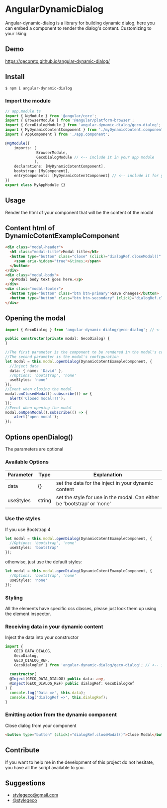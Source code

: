 # AngularDynamicDialog

Angular-dynamic-dialog is a library for building dynamic dialog, here you can embed a component to render the dialog's content. Customizing to your liking

## Demo

https://gecoreto.github.io/angular-dynamic-dialog/

## Install
```bash
$ npm i angular-dynamic-dialog
```

### Import the module
```TypeScript
// app.module.ts
import { NgModule } from '@angular/core';
import { BrowserModule } from '@angular/platform-browser';
import { GecoDialogModule } from 'angular-dynamic-dialog/geco-dialog'; // <-- import the module
import { MyDynamicContentComponent } from './myDynamicContent.component';
import { AppComponent } from './app.component';

@NgModule({
    imports: [
              BrowserModule,
              GecoDialogModule // <-- include it in your app module
             ],
    declarations: [MyDynamicCotentComponent],  
    bootstrap: [MyComponent],
    entryComponents: [MyDynamicCotentComponent] // <-- include it for your dynamic content
})
export class MyAppModule {}
```

## Usage

Render the html of your component that will be the content of the modal

## Content html of DynamicCotentExampleComponent
```Html
<div class="modal-header">
  <h5 class="modal-title">Modal title</h5>
  <button type="button" class="close" (click)="dialogRef.closeModal()" aria-label="Close">
    <span aria-hidden="true">&times;</span>
  </button>
</div>
<div class="modal-body">
  <p>Modal body text goes here.</p>
</div>
<div class="modal-footer">
  <button type="button" class="btn btn-primary">Save changes</button>
  <button type="button" class="btn btn-secondary" (click)="dialogRef.closeModal()">Close</button>
</div>
```

## Opening the modal

```TypeScript
import { GecoDialog } from 'angular-dynamic-dialog/geco-dialog'; // <-- import the dynamic dialog

public constructor(private modal: GecoDialog) {
}

//The first parameter is the component to be rendered in the modal's content
//The second parameter is the modal's configuration
let modal = this.modal.openDialog(DynamicCotentExampleComponent, {
  //Inject data
  data: { name: 'David' },
  //Options: 'bootstrap', 'none'
  useStyles: 'none' 
});
//Event when closing the modal
modal.onClosedModal().subscribe(() => {
  alert('Closed modal!!!');
});
//Event when opening the modal
modal.onOpenModal().subscribe(() => {
    alert('open modal');
});
```

## Options openDialog()
The parameters are optional
### Available Options
|Parameter   	| Type | Explanation | 
|---	       |---	  |---	|
| data   	    | {}   | set the data for the inject in your dynamic content |
| useStyles | string | set the style for use in the modal. Can either be 'bootstrap' or 'none' |

### Use the styles

If you use Bootstrap 4
```TypeScript
let modal = this.modal.openDialog(DynamicCotentExampleComponent, {
  //Options: 'bootstrap', 'none'
  useStyles: 'bootstrap' 
});
```

otherwise, just use the default styles:
```TypeScript
let modal = this.modal.openDialog(DynamicCotentExampleComponent, {
  //Options: 'bootstrap', 'none'
  useStyles: 'none' 
});
```

### Styling
All the elements have specific css classes, please just look them up using the element inspector.


### Receiving data in your dynamic content
Inject the data into your constructor
```TypeScript
import { 
    GECO_DATA_DIALOG, 
    GecoDialog, 
    GECO_DIALOG_REF, 
    GecoDialogRef } from 'angular-dynamic-dialog/geco-dialog'; // <-- import the components
    
  constructor(
  @Inject(GECO_DATA_DIALOG) public data: any,
  @Inject(GECO_DIALOG_REF) public dialogRef: GecoDialogRef
) { 
  console.log('Data =>', this.data);
  console.log('dialogRef =>', this.dialogRef);
}
```

### Emitting action from the dynamic component
Close dialog from your component
```Html
<button type="button" (click)="dialogRef.closeModal()">Close Modal</button>
```

## Contribute

If you want to help me in the development of this project do not hesitate, you have all the script available to you.

## Suggestions

- [stylegeco@gmail.com](stylegeco@gmail.com)
- [@stylegeco](https://twitter.com/stylegeco)